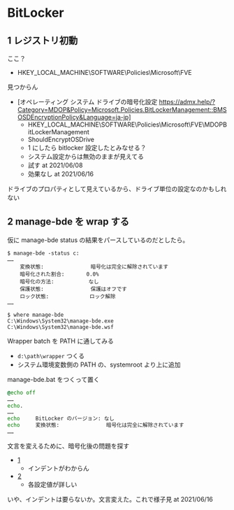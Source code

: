 # BitLocker

## 1 レジストリ初動
ここ？

- HKEY_LOCAL_MACHINE\SOFTWARE\Policies\Microsoft\FVE

見つからん

- [オペレーティング システム ドライブの暗号化設定 https://admx.help/?Category=MDOP&Policy=Microsoft.Policies.BitLockerManagement::BMSOSDEncryptionPolicy&Language=ja-jp]
    - HKEY_LOCAL_MACHINE\SOFTWARE\Policies\Microsoft\FVE\MDOPBitLockerManagement
    - ShouldEncryptOSDrive
    - 1 にしたら bitlocker 設定したとみなせる？
    - システム設定からは無効のままが見えてる
    - 試す at 2021/06/08
    - 効果なし at 2021/06/16

ドライブのプロパティとして見えているから、ドライブ単位の設定なのかもしれない

## 2 manage-bde を wrap する
仮に manage-bde status の結果をパースしているのだとしたら。

```
$ manage-bde -status c:
……
    変換状態:               暗号化は完全に解除されています
    暗号化された割合:       0.0%
    暗号化の方法:           なし
    保護状態:               保護はオフです
    ロック状態:             ロック解除
……
```

```
$ where manage-bde
C:\Windows\System32\manage-bde.exe
C:\Windows\System32\manage-bde.wsf
```

Wrapper batch を PATH に通してみる

- `d:\path\wrapper` つくる
- システム環境変数側の PATH の、systemroot より上に追加

manage-bde.bat をつくって置く

```bat
@echo off
……
echo.
……
echo     BitLocker のバージョン: なし
echo     変換状態:               暗号化は完全に解除されています
……
```

文言を変えるために、暗号化後の問題を探す

- [1](https://echoecho.hatenablog.com/entry/2019/04/03/%E3%82%B3%E3%83%9E%E3%83%B3%E3%83%89%E3%83%A9%E3%82%A4%E3%83%B3%E3%81%A7%E3%81%AEBitLocker%E3%81%AE%E3%82%B9%E3%83%86%E3%83%BC%E3%82%BF%E3%82%B9%E7%A2%BA%E8%AA%8D)
    - インデントがわからん
- [2](https://so-zou.jp/software/tool/security/bitlocker/)
    - 各設定値が詳しい

いや、インデントは要らないか。文言変えた。これで様子見 at 2021/06/16
